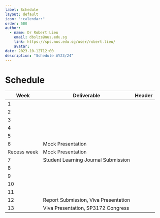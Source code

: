 ```yaml
---
label: Schedule
layout: default
icon: ":calendar:"
order: 500
author:
  - name: Dr Robert Lieu
    email: dbslzz@nus.edu.sg
    link: https://sps.nus.edu.sg/user/robert.lieu/
    avatar: 
date: 2023-10-12T12:00
description: "Schedule AY23/24"
---
```


# Schedule

| Week        | Deliverable                               | Header                                                    |
|-------------|-------------------------------------------|-----------------------------------------------------------|
|           1 |                                           |                                                           |
|           2 |                                           |                                                           |
|           3 |                                           |                                                           |
|           4 |                                           |                                                           |
|           5 |                                           |                                                           |
|           6 | Mock Presentation                         |                                                           |
| Recess week | Mock Presentation                         |                                                           |
|           7 | Student Learning Journal Submission       |                                                           |
|           8 |                                           |                                                           |
|           9 |                                           |                                                           |
|          10 |                                           |                                                           |
|          11 |                                           |                                                           |
|          12 | Report Submission, Viva Presentation      |                                                           |
|          13 | Viva Presentation, SP3172 Congress        |                                                           |